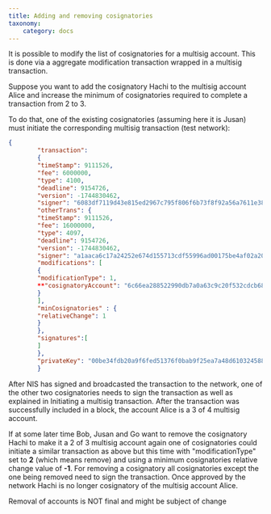 ```yaml
---
title: Adding and removing cosignatories
taxonomy:
    category: docs
---
```


 
It is possible to modify the list of cosignatories for a multisig account. This is done via a aggregate modification transaction wrapped in a multisig transaction.

 
Suppose you want to add the cosignatory Hachi to the multisig account Alice and increase the minimum of cosignatories required to complete a transaction from 2 to 3.

 
To do that, one of the existing cosignatories (assuming here it is Jusan) must initiate the corresponding multisig transaction (test network):

 
```json
{
        "transaction":
        {
        "timeStamp": 9111526,
        "fee": 6000000,
        "type": 4100,
        "deadline": 9154726,
        "version": -1744830462,
        "signer": "6083df7119d43e815ed2967c795f806f6b73f8f92a56a7611e3848816ec50958",
        "otherTrans": {
        "timeStamp": 9111526,
        "fee": 16000000,
        "type": 4097,
        "deadline": 9154726,
        "version": -1744830462,
        "signer": "a1aaca6c17a24252e674d155713cdf55996ad00175be4af02a20c67b59f9fe8a",
        "modifications": [
        {
        "modificationType": 1,
        **"cosignatoryAccount": "6c66ea288522990db7a0a63c9c20f532cdcb68dc3c9544fb20f7322c92ceadbb"**
        }
        ],
        "minCosignatories" : {
        "relativeChange": 1
        }
        },
        "signatures":[
        ]
        },
        "privateKey": "00be34fdb20a9f6fed51376f0bab9f25ea7a48d610324588a6b203d0a1a6db4bc1"
        } 
``` 
After NIS has signed and broadcasted the transaction to the network, one of the other two cosignatories needs to sign the transaction as well as explained in Initiating a multisig transaction. After the transaction was successfully included in a block, the account Alice is a 3 of 4 multisig account.

 
If at some later time Bob, Jusan and Go want to remove the cosignatory Hachi to make it a 2 of 3 multisig account again one of cosignatories could initiate a similar transaction as above but this time with "modificationType" set to **2** (which means remove) and using a minimum cosignatories relative change value of **-1**. For removing a cosignatory all cosignatories except the one being removed need to sign the transaction. Once approved by the network Hachi is no longer cosignatory of the multisig account Alice.

 
 Removal of accounts is NOT final and might be subject of change 

 
